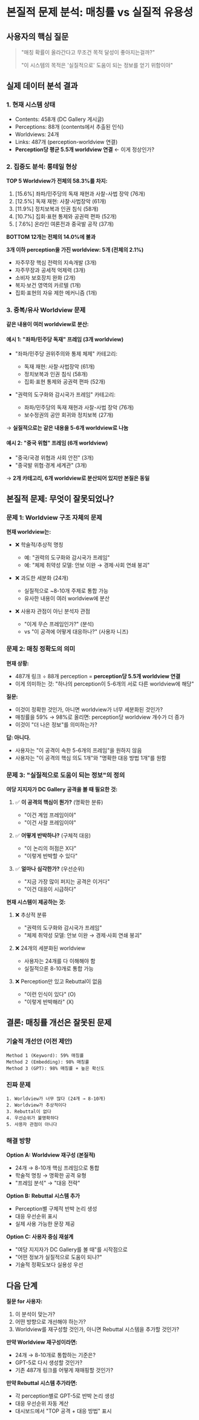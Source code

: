 # 본질적 문제 분석: 매칭률 vs 실질적 유용성

## 사용자의 핵심 질문

> "매칭 확률이 올라간다고 무조건 목적 달성이 좋아지는걸까?"
>
> "이 시스템의 목적은 '실질적으로' 도움이 되는 정보를 얻기 위함이야"

## 실제 데이터 분석 결과

### 1. 현재 시스템 상태
- Contents: 458개 (DC Gallery 게시글)
- Perceptions: 88개 (contents에서 추출된 인식)
- Worldviews: 24개
- Links: 487개 (perception-worldview 연결)
- **Perception당 평균 5.5개 worldview 연결** ← 이게 정상인가?

### 2. 집중도 분석: 롱테일 현상

**TOP 5 Worldview가 전체의 58.3%를 차지:**

1. [15.6%] 좌파/민주당의 독재 재현과 사찰-사법 장악 (76개)
2. [12.5%] 독재 재현: 사찰·사법장악 (61개)
3. [11.9%] 정치보복과 인권 침식 (58개)
4. [10.7%] 집회·표현 통제와 공권력 편파 (52개)
5. [ 7.6%] 온라인 여론전과 중국발 공작 (37개)

**BOTTOM 12개는 전체의 14.0%에 불과**

**3개 이하 perception을 가진 worldview: 5개 (전체의 2.1%)**
- 자주무장 핵심 전력의 지속개발 (3개)
- 자주무장과 공세적 억제력 (3개)
- 소비자 보호장치 완화 (2개)
- 복지·보건 영역의 카르텔 (1개)
- 집회·표현의 자유 제한 메커니즘 (1개)

### 3. 중복/유사 Worldview 문제

**같은 내용이 여러 worldview로 분산:**

#### 예시 1: "좌파/민주당 독재" 프레임 (3개 worldview)
- "좌파/민주당 권위주의와 통제 체제" 카테고리:
  - 독재 재현: 사찰·사법장악 (61개)
  - 정치보복과 인권 침식 (58개)
  - 집회·표현 통제와 공권력 편파 (52개)

- "권력의 도구화와 감시국가 프레임" 카테고리:
  - 좌파/민주당의 독재 재현과 사찰-사법 장악 (76개)
  - 보수정권의 공안 회귀와 정치보복 (27개)

→ **실질적으로는 같은 내용을 5-6개 worldview로 나눔**

#### 예시 2: "중국 위협" 프레임 (6개 worldview)
- "중국/국경 위협과 사회 안전" (3개)
- "중국발 위협·경계 세계관" (3개)

→ **2개 카테고리, 6개 worldview로 분산되어 있지만 본질은 동일**

## 본질적 문제: 무엇이 잘못되었나?

### 문제 1: Worldview 구조 자체의 문제

**현재 worldview는:**
- ❌ 학술적/추상적 명칭
  - 예: "권력의 도구화와 감시국가 프레임"
  - 예: "체제 취약성 모델: 안보 이완 → 경제·사회 연쇄 붕괴"

- ❌ 과도한 세분화 (24개)
  - 실질적으로 ~8-10개 주제로 통합 가능
  - 유사한 내용이 여러 worldview에 분산

- ❌ 사용자 관점이 아닌 분석자 관점
  - "이게 무슨 프레임인가?" (분석)
  - vs "이 공격에 어떻게 대응하나?" (사용자 니즈)

### 문제 2: 매칭 정확도의 의미

**현재 상황:**
- 487개 링크 ÷ 88개 perception = **perception당 5.5개 worldview 연결**
- 이게 의미하는 것: "하나의 perception이 5-6개의 서로 다른 worldview에 해당"

**질문:**
- 이것이 정확한 것인가, 아니면 worldview가 너무 세분화된 것인가?
- 매칭률을 59% → 98%로 올리면: perception당 worldview 개수가 더 증가
- 이것이 "더 나은 정보"를 의미하는가?

**답: 아니다.**
- 사용자는 "이 공격이 속한 5-6개의 프레임"을 원하지 않음
- 사용자는 "이 공격의 핵심 의도 1개"와 "명확한 대응 방법 1개"를 원함

### 문제 3: "실질적으로 도움이 되는 정보"의 정의

**여당 지지자가 DC Gallery 공격을 볼 때 필요한 것:**

1. ✅ **이 공격의 핵심이 뭔가?** (명확한 분류)
   - "이건 계엄 프레임이야"
   - "이건 사찰 프레임이야"

2. ✅ **어떻게 반박하나?** (구체적 대응)
   - "이 논리의 허점은 X다"
   - "이렇게 반박할 수 있다"

3. ✅ **얼마나 심각한가?** (우선순위)
   - "지금 가장 많이 퍼지는 공격은 이거다"
   - "이건 대응이 시급하다"

**현재 시스템이 제공하는 것:**

1. ❌ 추상적 분류
   - "권력의 도구화와 감시국가 프레임"
   - "체제 취약성 모델: 안보 이완 → 경제·사회 연쇄 붕괴"

2. ❌ 24개의 세분화된 worldview
   - 사용자는 24개를 다 이해해야 함
   - 실질적으론 8-10개로 통합 가능

3. ❌ Perception만 있고 Rebuttal이 없음
   - "이런 인식이 있다" (O)
   - "이렇게 반박해라" (X)

## 결론: 매칭률 개선은 잘못된 문제

### 기술적 개선안 (이전 제안)
```
Method 1 (Keyword): 59% 매칭률
Method 2 (Embedding): 98% 매칭률
Method 3 (GPT): 98% 매칭률 + 높은 확신도
```

### 진짜 문제
```
1. Worldview가 너무 많다 (24개 → 8-10개)
2. Worldview가 추상적이다
3. Rebuttal이 없다
4. 우선순위가 불명확하다
5. 사용자 관점이 아니다
```

### 해결 방향

**Option A: Worldview 재구성 (본질적)**
- 24개 → 8-10개 핵심 프레임으로 통합
- 학술적 명칭 → 명확한 공격 유형
- "프레임 분석" → "대응 전략"

**Option B: Rebuttal 시스템 추가**
- Perception별 구체적 반박 논리 생성
- 대응 우선순위 표시
- 실제 사용 가능한 문장 제공

**Option C: 사용자 중심 재설계**
- "여당 지지자가 DC Gallery를 볼 때"를 시작점으로
- "어떤 정보가 실질적으로 도움이 되나?"
- 기술적 정확도보다 실용성 우선

## 다음 단계

**질문 for 사용자:**
1. 이 분석이 맞는가?
2. 어떤 방향으로 개선해야 하는가?
3. Worldview를 재구성할 것인가, 아니면 Rebuttal 시스템을 추가할 것인가?

**만약 Worldview 재구성이라면:**
- 24개 → 8-10개로 통합하는 기준은?
- GPT-5로 다시 생성할 것인가?
- 기존 487개 링크를 어떻게 재매핑할 것인가?

**만약 Rebuttal 시스템 추가라면:**
- 각 perception별로 GPT-5로 반박 논리 생성
- 대응 우선순위 자동 계산
- 대시보드에서 "TOP 공격 + 대응 방법" 표시
